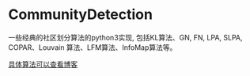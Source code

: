 # CommunityDetection

一些经典的社区划分算法的python3实现, 包括KL算法、GN, FN, LPA, SLPA, COPAR、Louvain 算法、LFM算法、InfoMap算法等。

[具体算法可以查看博客](https://blog.csdn.net/qq_16543881/category_11619276.html?spm=1001.2014.3001.5482)